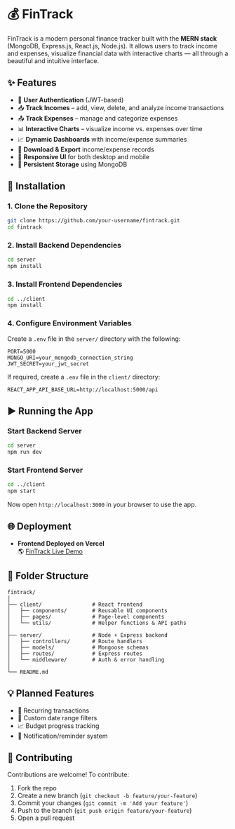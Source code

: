 # 💰 FinTrack

FinTrack is a modern personal finance tracker built with the **MERN stack** (MongoDB, Express.js, React.js, Node.js). It allows users to track income and expenses, visualize financial data with interactive charts — all through a beautiful and intuitive interface.


## ✨ Features

- 🔐 **User Authentication** (JWT-based)
- 📥 **Track Incomes** – add, view, delete, and analyze income transactions
- 📤 **Track Expenses** – manage and categorize expenses
- 📊 **Interactive Charts** – visualize income vs. expenses over time
- 📈 **Dynamic Dashboards** with income/expense summaries
- 🧾 **Download & Export** income/expense records
- 📱 **Responsive UI** for both desktop and mobile
- 💾 **Persistent Storage** using MongoDB


## 🚀 Installation

### 1. Clone the Repository

```bash
git clone https://github.com/your-username/fintrack.git
cd fintrack
```

### 2. Install Backend Dependencies

```bash
cd server
npm install
```

### 3. Install Frontend Dependencies

```bash
cd ../client
npm install
```

### 4. Configure Environment Variables

Create a `.env` file in the `server/` directory with the following:

```env
PORT=5000
MONGO_URI=your_mongodb_connection_string
JWT_SECRET=your_jwt_secret
```

If required, create a `.env` file in the `client/` directory:

```env
REACT_APP_API_BASE_URL=http://localhost:5000/api
```


## ▶️ Running the App

### Start Backend Server

```bash
cd server
npm run dev
```

### Start Frontend Server

```bash
cd ../client
npm start
```

Now open `http://localhost:3000` in your browser to use the app.


## 🌐 Deployment

- **Frontend Deployed on Vercel**  
🌎 [FinTrack Live Demo](https://fin-track-frontend-theta.vercel.app)



## 📁 Folder Structure

```
fintrack/
│
├── client/                # React frontend
│   ├── components/        # Reusable UI components
│   ├── pages/             # Page-level components
│   └── utils/             # Helper functions & API paths
│
├── server/                # Node + Express backend
│   ├── controllers/       # Route handlers
│   ├── models/            # Mongoose schemas
│   ├── routes/            # Express routes
│   └── middleware/        # Auth & error handling
│
└── README.md
```


## 💡 Planned Features

- 🔁 Recurring transactions
- 📅 Custom date range filters
- 📈 Budget progress tracking
- 🔔 Notification/reminder system


## 🙌 Contributing

Contributions are welcome! To contribute:

1. Fork the repo
2. Create a new branch (`git checkout -b feature/your-feature`)
3. Commit your changes (`git commit -m 'Add your feature'`)
4. Push to the branch (`git push origin feature/your-feature`)
5. Open a pull request


